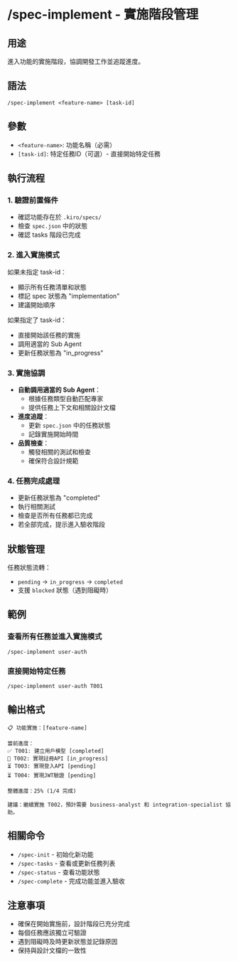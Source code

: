 # /spec-implement - 實施階段管理

## 用途
進入功能的實施階段，協調開發工作並追蹤進度。

## 語法
```
/spec-implement <feature-name> [task-id]
```

## 參數
- `<feature-name>`: 功能名稱（必需）
- `[task-id]`: 特定任務ID（可選）- 直接開始特定任務

## 執行流程

### 1. 驗證前置條件
- 確認功能存在於 `.kiro/specs/`
- 檢查 `spec.json` 中的狀態
- 確認 tasks 階段已完成

### 2. 進入實施模式
如果未指定 task-id：
- 顯示所有任務清單和狀態
- 標記 spec 狀態為 "implementation"
- 建議開始順序

如果指定了 task-id：
- 直接開始該任務的實施
- 調用適當的 Sub Agent
- 更新任務狀態為 "in_progress"

### 3. 實施協調
- **自動調用適當的 Sub Agent**：
  - 根據任務類型自動匹配專家
  - 提供任務上下文和相關設計文檔
- **進度追蹤**：
  - 更新 `spec.json` 中的任務狀態
  - 記錄實施開始時間
- **品質檢查**：
  - 觸發相關的測試和檢查
  - 確保符合設計規範

### 4. 任務完成處理
- 更新任務狀態為 "completed"
- 執行相關測試
- 檢查是否所有任務都已完成
- 若全部完成，提示進入驗收階段

## 狀態管理
任務狀態流轉：
- `pending` → `in_progress` → `completed`
- 支援 `blocked` 狀態（遇到阻礙時）

## 範例

### 查看所有任務並進入實施模式
```
/spec-implement user-auth
```

### 直接開始特定任務
```
/spec-implement user-auth T001
```

## 輸出格式
```
📋 功能實施：[feature-name]

當前進度：
✅ T001: 建立用戶模型 [completed]
🔄 T002: 實現註冊API [in_progress]
⏳ T003: 實現登入API [pending]
⏳ T004: 實現JWT驗證 [pending]

整體進度：25% (1/4 完成)

建議：繼續實施 T002，預計需要 business-analyst 和 integration-specialist 協助。
```

## 相關命令
- `/spec-init` - 初始化新功能
- `/spec-tasks` - 查看或更新任務列表
- `/spec-status` - 查看功能狀態
- `/spec-complete` - 完成功能並進入驗收

## 注意事項
- 確保在開始實施前，設計階段已充分完成
- 每個任務應該獨立可驗證
- 遇到阻礙時及時更新狀態並記錄原因
- 保持與設計文檔的一致性